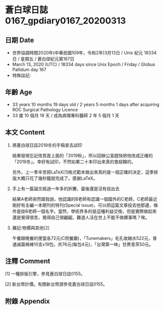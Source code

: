 # 蒼白球日誌0167_gpdiary0167_20200313 #

## 日期 Date ##

* 世界協調時間2020年(中華民國109年，令和2年)3月13日 / Unix 紀元 18334 日 / 星期五 / 蒼白球紀元第167日
* March 13, 2020 (UTC) / 18334 days since Unix Epoch / Friday / Globus Pallidum day 167
* 特殊註記:

## 年齡 Age ##

* 33 years 10 months 19 days old / 2 years 5 months 1 days after acquiring ROC Surgical Pathology Licence
* 33 歲 10 個月 19 天 / 成為病理專科醫師 2 年 5 個月 1 天

## 本文 Content ##

1. 將蒼白球日誌2019冬的手稿拿去試印

    結果發現忘記改頁首上面的「2019秋」，所以回辦公室趕快把他改成正確的「2019冬」。幸好有試印，不然如果二十本印出來真的會超糗的。

    另外，上一季辛苦把LaTeX[1]格式範本做出來真的是一個正確的決定，這季排版大概只花了幾秒鐘就完成了。感謝LaTeX。

2. 手上有一篇論文經過一年多的折騰，最後還是沒有投出去

    結果A老師突然跟我說，他認識的B老師有認識一個國外的C老師，C老師最近剛好有主編一本期刊的特刊(Special issue)，可以把這篇文章投去他那邊，條件是掛B老師一個名字。當然，學術界多的是這種利益交換，但是實際做起來還是覺得很苦，覺得自己很齷齪。難道人活在世上不能不做髒事嗎？唉。

3. 雜記:物價與其他[2]

    午餐跟晚餐的便當各72元(C院餐廳)，「Tunemakers」毛孔收縮水522元，普通滅菌棉棒10支x19包，共76元(每包4元)，「台灣第一味」甘蔗青茶50元。

## 注釋 Comment ##

[1] 一種排版引擎，參見蒼白球日誌0155。

[2] 新台幣計價。有關新台幣請參見蒼白球日誌0155。


## 附錄 Appendix ##

